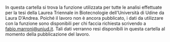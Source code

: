 In questa cartella si trova la funzione utilizzata per tutte le analisi effettuate per la tesi della Laurea Triennale in Biotecnologie dell'Università di Udine da Laura D'Andrea.
Poiché il lavoro non è ancora pubblicato, i dati da utilizzare con la funzione sono disponibili per chi faccia richiesta scrivendo a fabio.marroni@uniud.it. 
Tali dati verranno resi disponibili in questa cartella al momento della pubblicazione del lavoro.
